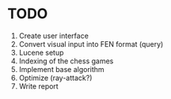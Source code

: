 # TODO

1. Create user interface
2. Convert visual input into FEN format (query)
3. Lucene setup
4. Indexing of the chess games
5. Implement base algorithm
6. Optimize (ray-attack?)
7. Write report